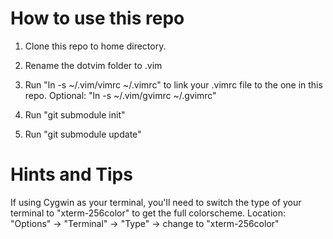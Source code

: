 # How to use this repo

1. Clone this repo to home directory.

2. Rename the dotvim folder to .vim

3. Run "ln -s ~/.vim/vimrc ~/.vimrc" to link your .vimrc file to the one in
	 this repo. Optional: "ln -s ~/.vim/gvimrc ~/.gvimrc"

4. Run "git submodule init"

5. Run "git submodule update"


# Hints and Tips

If using Cygwin as your terminal, you'll need to switch the type of your
terminal to "xterm-256color" to get the full colorscheme.
Location: "Options" -> "Terminal" -> "Type" -> change to "xterm-256color"
